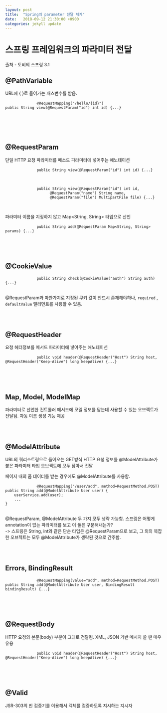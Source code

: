 ```yaml
---
layout: post
title:  "Spring의 parameter 전달 체계"
date:   2018-09-12 21:30:00 +0900
categories: jekyll update
---
```

<link rel="stylesheet" type="text/css" href="../lib/bootstrap-3.3.2-dist/css/bootstrap.min.css">
<link rel="stylesheet" type="text/css" href="../lib/highlight/styles/default.css">

<script src="../lib/jquery-3.3.1.min.js"></script>
<script src="../lib/bootstrap-3.3.2-dist/js/bootstrap.min.js"></script>
<script src="../lib/highlight/highlight.pack.js"></script>
<script>
	hljs.initHighlightingOnLoad();
</script>

<div class="container">
	<div class="jumbotron">
		<h1>스프링 프레임워크의 파라미터 전달</h1>
		<p>출처 - 토비의 스프링 3.1</p>
	</div>
	<article>
		<h1>@PathVariable</h1>
		<p>URL에 { }로 들어가는 패스변수를 받음.</p>
		<pre>
			<code>@RequestMapping("/hello/{id}")
public String view(@RequestParam("id") int id) {...}
            </code>
		</pre>
		<br> <br>
		<h1>@RequestParam</h1>
		<p>단일 HTTP 요청 파라미터를 메소드 파라미터에 넣어주는 애노테이션</p>
		<pre>
			<code>public String view(@RequestParam("id") int id) {...}
            </code>
		</pre>
		<pre>
			<code>public String view(@RequestParam("id") int id, 
                    @RequestParam("name") String name, 
                    @RequestParam("file") MultipartFile file) {...}
            </code>
		</pre>
		<p>파라미터 이름을 지정하지 않고 Map&lt;String, String&gt; 타입으로 선언</p>
		<pre>
			<code>public String add(@RequestParam Map&lt;String, String&gt; params) {...}</code>
        </pre>
		<br> <br>
		<h1>@CookieValue</h1>
		<pre>
			<code>public String check(@CookieValue("auth") String auth) {...}</code>
		</pre>
		<p>
			@RequestParam과 마찬가지로 지정된 쿠키 값이 반드시 존재해야하나,
			<code>required</code>
			,
			<code>defaultValue</code>
			엘리먼트를 사용할 수 있음.
		</p>
		<br> <br>
		<h1>@RequestHeader</h1>
		<p>요청 헤더정보를 메서드 파라미터에 넣어주는 애노테이션</p>
		<pre>
			<code>public void header(@RequestHeader("Host") String host, @RequestHeader("Keep-Alive") long keepAlive) {...}</code>
        </pre>
		<br> <br>
		<h1>Map, Model, ModelMap</h1>
		<p>파라미터로 선언한 컨트롤러 메서드에 모델 정보를 담는데 사용할 수 있는 오브젝트가 전달됨. 자동 이름 생성 기능 제공</p>
		<br> <br>
		<h1>@ModelAttribute</h1>
		<p>URL의 쿼리스트링으로 들어오는 GET방식 HTTP 요청 정보를 @ModelAttribute가 붙은 파라미터 타입 오브젝트에 모두 담아서 전달</p>
		<p>페이지 내의 폼 데이터를 받는 경우에도 @ModelAttribute를 사용함.</p>
		<pre>
			<code>@RequestMapping("/user/add", method=RequestMethod.POST)
public String add(@ModelAttribute User user) {
    userService.add(user);
    ...
}</code>
		</pre>
		<p>
			@RequestParam, @ModelAttribute 두 가지 모두 생략 가능함. 스프링은 어떻게 annotation이 없는 파라미터를 보고 이 둘은 구분해내는가?<br> -> 스프링은 String, int와 같은 단순 타입은 @RequestParam으로 보고, 그 외의 복잡한 오브젝트는 모두 @ModelAttribute가 생략된 것으로
			간주함.
		</p>
		<br> <br>
		<h1>Errors, BindingResult</h1>
		<pre>
			<code>@RequestMapping(value="add", method=RequestMethod.POST)
public String add(@ModelAttribute User user, BindingResult bindingResult) {...}</code>
        </pre>
		<br> <br>
		<h1>@RequestBody</h1>
		<p>HTTP 요청의 본문(body) 부분이 그대로 전달됨. XML, JSON 기반 메시지 쓸 땐 매우 유용</p>
		<pre>
			<code>public void header(@RequestHeader("Host") String host, @RequestHeader("Keep-Alive") long keepAlive) {...}</code>
        </pre>
		<br> <br>
		<h1>@Valid</h1>
		<p>JSR-303의 빈 검증기를 이용해서 객체를 검증하도록 지시하는 지시자</p>
	</article>
</div>


[jekyll-docs]: https://jekyllrb.com/docs/home
[jekyll-gh]:   https://github.com/jekyll/jekyll
[jekyll-talk]: https://talk.jekyllrb.com/
